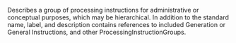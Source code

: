 Describes a group of processing instructions for administrative or conceptual purposes, which may be hierarchical. In addition to the standard name, label, and description contains references to included Generation or General Instructions, and other ProcessingInstructionGroups.